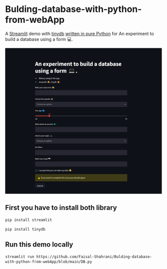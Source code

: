 # Bulding-database-with-python-from-webApp




A [Streamlit](https://streamlit.io) demo with [tinydb](https://tinydb.readthedocs.io/en/latest/) [written in pure Python](https://github.com/Faisal-Shahrani/Bulding-database-with-python-from-webApp/blob/main/DB.py) for An experiment to build a database using a form 💻.

![Final App Animation](Screenshot_11.png "WebApp Demo")

## First you have to install both library 
```
pip install streamlit 

```
```
pip install tinydb 

```


## Run this demo locally

```
streamlit run https://github.com/Faisal-Shahrani/Bulding-database-with-python-from-webApp/blob/main/DB.py
```
